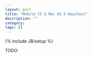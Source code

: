 ```yaml
---
layout: post
title: "Mobile CI & Mac OS X Keychain"
description: ""
category:
tags: []
---
```

{% include JB/setup %}

TODO:

<!--more-->
